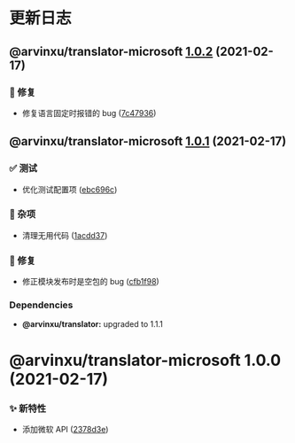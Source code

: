# 更新日志

## @arvinxu/translator-microsoft [1.0.2](https://github.com/arvinxx/translator/compare/@arvinxu/translator-microsoft@1.0.1...@arvinxu/translator-microsoft@1.0.2) (2021-02-17)

### 🐛 修复

- 修复语言固定时报错的 bug ([7c47936](https://github.com/arvinxx/translator/commit/7c47936))

## @arvinxu/translator-microsoft [1.0.1](https://github.com/arvinxx/translator/compare/@arvinxu/translator-microsoft@1.0.0...@arvinxu/translator-microsoft@1.0.1) (2021-02-17)

### ✅ 测试

- 优化测试配置项 ([ebc696c](https://github.com/arvinxx/translator/commit/ebc696c))

### 🎫 杂项

- 清理无用代码 ([1acdd37](https://github.com/arvinxx/translator/commit/1acdd37))

### 🐛 修复

- 修正模块发布时是空包的 bug ([cfb1f98](https://github.com/arvinxx/translator/commit/cfb1f98))

### Dependencies

- **@arvinxu/translator:** upgraded to 1.1.1

# @arvinxu/translator-microsoft 1.0.0 (2021-02-17)

### ✨ 新特性

- 添加微软 API ([2378d3e](https://github.com/arvinxx/translator/commit/2378d3e))
